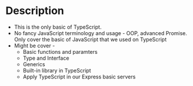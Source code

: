 # Description

* This is the only basic of TypeScript.
* No fancy JavaScript terminology and usage - OOP, advanced Promise. Only cover the basic of JavaScript that we used on TypeScript
* Might be cover -
	* Basic functions and paramters
	* Type and Interface
	* Generics
	* Built-in library in TypeScript
	* Apply TypeScript in our Express basic servers